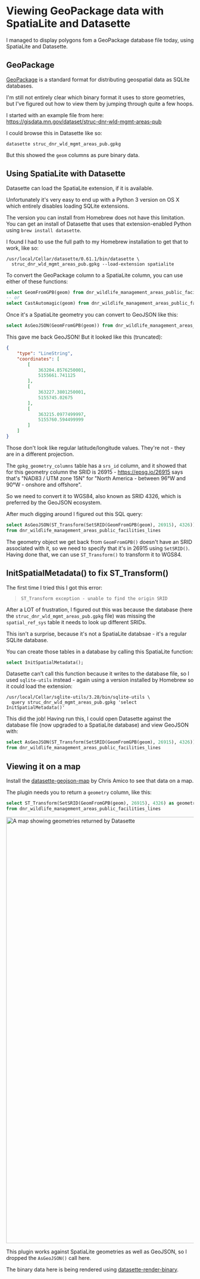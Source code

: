 # Viewing GeoPackage data with SpatiaLite and Datasette

I managed to display polygons fom a GeoPackage database file today, using SpatiaLite and Datasette.

## GeoPackage

[GeoPackage](https://www.geopackage.org/) is a standard format for distributing geospatial data as SQLite databases.

I'm still not entirely clear which binary format it uses to store geometries, but I've figured out how to view them by jumping through quite a few hoops.

I started with an example file from here: https://gisdata.mn.gov/dataset/struc-dnr-wld-mgmt-areas-pub

I could browse this in Datasette like so:

    datasette struc_dnr_wld_mgmt_areas_pub.gpkg

But this showed the `geom` columns as pure binary data.

## Using SpatiaLite with Datasette

Datasette can load the SpatiaLite extension, if it is available.

Unfortunately it's very easy to end up with a Python 3 version on OS X which entirely disables loading SQLite extensions.

The version you can install from Homebrew does not have this limitation. You can get an install of Datasette that uses that extension-enabled Python using `brew install datasette`.

I found I had to use the full path to my Homebrew installation to get that to work, like so:

```
/usr/local/Cellar/datasette/0.61.1/bin/datasette \
  struc_dnr_wld_mgmt_areas_pub.gpkg --load-extension spatialite   
```

To convert the GeoPackage column to a SpatiaLite column, you can use either of these functions:

```sql
select GeomFromGPB(geom) from dnr_wildlife_management_areas_public_facilities_lines
-- or
select CastAutomagic(geom) from dnr_wildlife_management_areas_public_facilities_lines
```
Once it's a SpatiaLite geometry you can convert to GeoJSON like this:
```sql
select AsGeoJSON(GeomFromGPB(geom)) from dnr_wildlife_management_areas_public_facilities_lines
```
This gave me back GeoJSON! But it looked like this (truncated):
```json
{
    "type": "LineString",
    "coordinates": [
        [
            363204.8576250001,
            5155661.741125
        ],
        [
            363227.3801250001,
            5155745.02675
        ],
        [
            363215.0977499997,
            5155760.594499999
        ]
    ]
}
```
Those don't look like regular latitude/longitude values. They're not - they are in a different projection.

The `gpkg_geometry_columns` table has a `srs_id` column, and it showed that for this geometry column the SRID is 26915 - https://epsg.io/26915 says that's "NAD83 / UTM zone 15N" for "North America - between 96°W and 90°W - onshore and offshore".

So we need to convert it to WGS84, also known as SRID 4326, which is preferred by the GeoJSON ecosystem.

After much digging around I figured out this SQL query:

```sql
select AsGeoJSON(ST_Transform(SetSRID(GeomFromGPB(geom), 26915), 4326))
from dnr_wildlife_management_areas_public_facilities_lines
```

The geometry object we get back from `GeomFromGPB()` doesn't have an SRID associated with it, so we need to specify that it's in 26915 using `SetSRID()`. Having done that, we can use `ST_Transform()` to transform it to WGS84.

## InitSpatialMetadata() to fix ST_Transform()

The first time I tried this I got this error:

> `ST_Transform exception - unable to find the origin SRID`

After a LOT of frustration, I figured out this was because the database (here the `struc_dnr_wld_mgmt_areas_pub.gpkg` file) was missing the `spatial_ref_sys` table it needs to look up different SRIDs.

This isn't a surprise, because it's not a SpatiaLite databsae - it's a regular SQLite database.

You can create those tables in a database by calling this SpatiaLite function:

```sql
select InitSpatialMetadata();
```

Datasette can't call this function because it writes to the database file, so I used `sqlite-utils` instead - again using a version installed by Homebrew so it could load the extension:

```
/usr/local/Cellar/sqlite-utils/3.28/bin/sqlite-utils \
  query struc_dnr_wld_mgmt_areas_pub.gpkg 'select InitSpatialMetadata()'
```
This did the job! Having run this, I could open Datasette against the database file (now upgraded to a SpatiaLite database) and view GeoJSON with:

```sql
select AsGeoJSON(ST_Transform(SetSRID(GeomFromGPB(geom), 26915), 4326))
from dnr_wildlife_management_areas_public_facilities_lines
```

## Viewing it on a map

Install the [datasette-geojson-map](https://datasette.io/plugins/datasette-geojson-map) by Chris Amico to see that data on a map.

The plugin needs you to return a `geometry` column, like this:

```sql
select ST_Transform(SetSRID(GeomFromGPB(geom), 26915), 4326) as geometry
from dnr_wildlife_management_areas_public_facilities_lines
```

<img width="1146" alt="A map showing geometries returned by Datasette" src="https://user-images.githubusercontent.com/9599/206952011-ce799edb-732e-4e87-a559-e06a7b0401e5.png">

This plugin works against SpatiaLite geometries as well as GeoJSON, so I dropped the `AsGeoJSON()` call here.

The binary data here is being rendered using [datasette-render-binary](https://datasette.io/plugins/datasette-render-binary).
